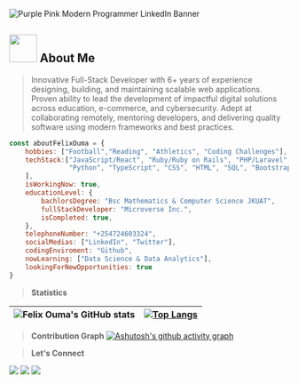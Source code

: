 
![Purple Pink Modern Programmer LinkedIn Banner](https://github.com/user-attachments/assets/df0500ab-0fbe-4bcb-9769-b0857635e11e)

## <img src="https://media.giphy.com/media/VgCDAzcKvsR6OM0uWg/giphy.gif" width="50"> About Me
> Innovative Full-Stack Developer with 6+ years of experience designing, building, and maintaining scalable web applications. Proven ability to lead the development of impactful digital solutions across education, e-commerce, and cybersecurity. Adept at collaborating remotely, mentoring developers, and delivering quality software using modern frameworks and best practices.

```JavaScript
const aboutFelixOuma = {
    hobbies: ["Football","Reading", "Athletics", "Coding Challenges"],
    techStack:["JavaScript/React", "Ruby/Ruby on Rails", "PHP/Laravel",
               "Python", "TypeScript", "CSS", "HTML", "SQL", "Bootstrap", "REACT", "Tailwind CSS"
    ],
    isWorkingNow: true,
    educationLevel: {
        bachlorsDegree: "Bsc Mathematics & Computer Science JKUAT",
        fullStackDeveloper: "Microverse Inc.",
        isCompleted: true,
    },
    telephoneNumber: "+254724603324",
    socialMedias: ["LinkedIn", "Twitter"],
    codingEnviroment: "Github",
    nowLearning: ["Data Science & Data Analytics"],
    lookingForNewOpportunities: true    
}
```
<!-- [](https://komarev.com/ghpvc/?username=Felix45&color=orange) -->
> **Statistics**


| ![Felix Ouma's GitHub stats](https://github-readme-stats.vercel.app/api?username=Felix45&hide_title=true&show_icons=true&theme=radical&card_width=200&count_private=true&hide_border=true)      | [![Top Langs](https://github-readme-stats.vercel.app/api/top-langs/?username=Felix45&hide_border=true&layout=compact&langs_count=6&hide=Blade&exclude_repo=past-project,Questioner,StackOverflow-lite,survey-form,linterstest,Victor-et-Felix,hello-microverse,felix-and-shaili,animated-menus)](https://github.com/anuraghazra/github-readme-stats)|
|-------------|------------------|


> **Contribution Graph**
[![Ashutosh's github activity graph](https://github-readme-activity-graph.vercel.app/graph?username=felix45&custom_title=FELIX%20OUMA%27S%20CONTRIBUTION%20GRAPH&hide_border=true&theme=github-compact&area=true&area_color=#0000ff)](https://github.com/ashutosh00710/github-readme-activity-graph)

> **Let's Connect**

[![](https://img.shields.io/badge/LinkedIn-Felix%20Ouma-blue)](https://www.linkedin.com/in/felix-ouma/)
[![](https://img.shields.io/badge/Email-Felix%20Ouma-red)](mailto:fatonoh@gmail.com)
[![](https://img.shields.io/badge/Twitter-Felix%20Ouma-blue)](https://twitter.com/Felix_Atonoh)



<!--
- 🔭 I’m currently working on ...
- 🌱 I’m currently learning ...
- 👯 I’m looking to collaborate on ...
- 🤔 I’m looking for help with ...
- 💬 Ask me about ...
- 📫 How to reach me: ...
- 😄 Pronouns: ...
- ⚡ Fun fact: ...
-->
